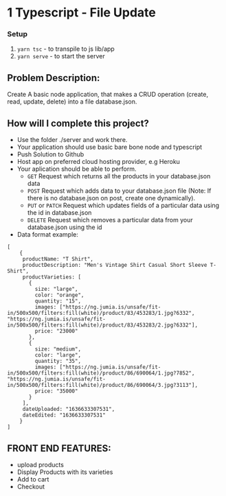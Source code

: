 # 1  Typescript - File Update

### Setup
1. `yarn tsc` - to transpile to js lib/app
2. `yarn serve` - to start the server

## Problem Description:

Create A basic node application, that makes a CRUD operation (create, read, update, delete) into a file database.json.

## How will I complete this project?

- Use the folder ./server and work there.
- Your application should use basic bare bone node and typescript
- Push Solution to Github
- Host app on preferred cloud hosting provider, e.g Heroku
- Your aplication should be able to perform.
  - `GET` Request which returns all the products in your database.json data
  - `POST` Request which adds data to your database.json file (Note: If there is no database.json on post, create one dynamically).
  - `PUT` or `PATCH` Request which updates fields of a particular data using the id in database.json
  - `DELETE` Request which removes a particular data from your database.json using the id
- Data format example:

```
[
    {
     productName: "T Shirt",
     productDescription: "Men's Vintage Shirt Casual Short Sleeve T-Shirt",
     productVarieties: [
       {
         size: "large",
         color: "orange",
         quantity: "15",
         images: ["https://ng.jumia.is/unsafe/fit-in/500x500/filters:fill(white)/product/83/453283/1.jpg?6332", "https://ng.jumia.is/unsafe/fit-in/500x500/filters:fill(white)/product/83/453283/2.jpg?6332"],
         price: "23000"
       },
       {
         size: "medium",
         color: "large",
         quantity: "35",
         images: ["https://ng.jumia.is/unsafe/fit-in/500x500/filters:fill(white)/product/86/690064/1.jpg?7852", "https://ng.jumia.is/unsafe/fit-in/500x500/filters:fill(white)/product/86/690064/3.jpg?3113"],
         price: "35000"
       }
     ],
     dateUploaded: "1636633307531",
     dateEdited: "1636633307531"
    }
]
```

## FRONT END FEATURES:
- upload products
- Display Products with its varieties
- Add to cart
- Checkout
